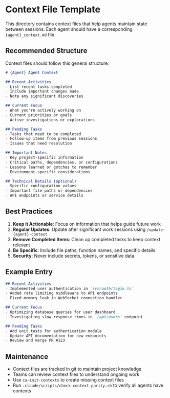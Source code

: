 # Context File Template

This directory contains context files that help agents maintain state between sessions. Each agent should have a corresponding `{agent}_context.md` file.

## Recommended Structure

Context files should follow this general structure:

```markdown
# {Agent} Agent Context

## Recent Activities
- List recent tasks completed
- Include important changes made
- Note any significant discoveries

## Current Focus
- What you're actively working on
- Current priorities or goals
- Active investigations or explorations

## Pending Tasks
- Tasks that need to be completed
- Follow-up items from previous sessions
- Issues that need resolution

## Important Notes
- Key project-specific information
- Critical paths, dependencies, or configurations
- Lessons learned or gotchas to remember
- Environment-specific considerations

## Technical Details (optional)
- Specific configuration values
- Important file paths or dependencies
- API endpoints or service details
```

## Best Practices

1. **Keep it Actionable**: Focus on information that helps guide future work
2. **Regular Updates**: Update after significant work sessions using `/update-{agent}-context`
3. **Remove Completed Items**: Clean up completed tasks to keep context relevant
4. **Be Specific**: Include file paths, function names, and specific details
5. **Security**: Never include secrets, tokens, or sensitive data

## Example Entry

```markdown
## Recent Activities
- Implemented user authentication in `src/auth/login.ts`
- Added rate limiting middleware to API endpoints
- Fixed memory leak in WebSocket connection handler

## Current Focus
- Optimizing database queries for user dashboard
- Investigating slow response times in `/api/users` endpoint

## Pending Tasks
- Add unit tests for authentication module
- Update API documentation for new endpoints
- Review and merge PR #123
```

## Maintenance

- Context files are tracked in git to maintain project knowledge
- Teams can review context files to understand ongoing work
- Use `ca-init-contexts` to create missing context files
- Run `.claude/scripts/check-context-parity.sh` to verify all agents have contexts